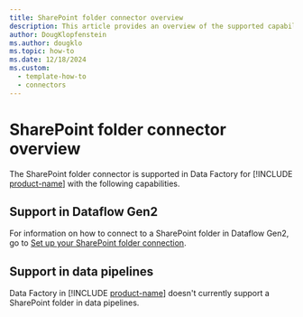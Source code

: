 ```yaml
---
title: SharePoint folder connector overview
description: This article provides an overview of the supported capabilities of the SharePoint folder connector.
author: DougKlopfenstein
ms.author: dougklo
ms.topic: how-to
ms.date: 12/18/2024
ms.custom:
  - template-how-to
  - connectors
---
```


# SharePoint folder connector overview

The SharePoint folder connector is supported in Data Factory for [!INCLUDE [product-name](../includes/product-name.md)] with the following capabilities.


## Support in Dataflow Gen2

For information on how to connect to a SharePoint folder in Dataflow Gen2, go to [Set up your SharePoint folder connection](connector-sharepoint-folder.md).

## Support in data pipelines

Data Factory in [!INCLUDE [product-name](../includes/product-name.md)] doesn't currently support a SharePoint folder in data pipelines.
